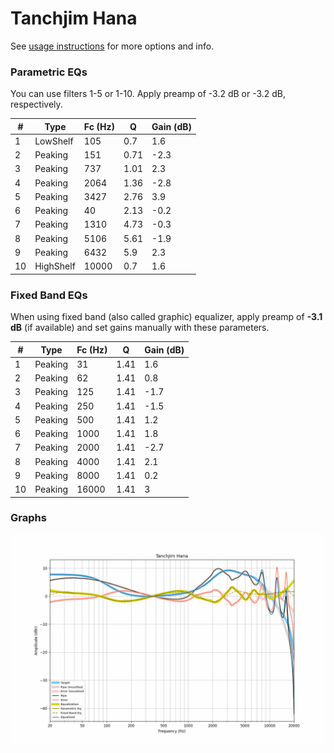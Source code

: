 # Tanchjim Hana
See [usage instructions](https://github.com/jaakkopasanen/AutoEq#usage) for more options and info.

### Parametric EQs
You can use filters 1-5 or 1-10. Apply preamp of -3.2 dB or -3.2 dB, respectively.

|   # | Type      |   Fc (Hz) |    Q |   Gain (dB) |
|-----|-----------|-----------|------|-------------|
|   1 | LowShelf  |       105 | 0.7  |         1.6 |
|   2 | Peaking   |       151 | 0.71 |        -2.3 |
|   3 | Peaking   |       737 | 1.01 |         2.3 |
|   4 | Peaking   |      2064 | 1.36 |        -2.8 |
|   5 | Peaking   |      3427 | 2.76 |         3.9 |
|   6 | Peaking   |        40 | 2.13 |        -0.2 |
|   7 | Peaking   |      1310 | 4.73 |        -0.3 |
|   8 | Peaking   |      5106 | 5.61 |        -1.9 |
|   9 | Peaking   |      6432 | 5.9  |         2.3 |
|  10 | HighShelf |     10000 | 0.7  |         1.6 |

### Fixed Band EQs
When using fixed band (also called graphic) equalizer, apply preamp of **-3.1 dB** (if available) and set gains manually with these parameters.

|   # | Type    |   Fc (Hz) |    Q |   Gain (dB) |
|-----|---------|-----------|------|-------------|
|   1 | Peaking |        31 | 1.41 |         1.6 |
|   2 | Peaking |        62 | 1.41 |         0.8 |
|   3 | Peaking |       125 | 1.41 |        -1.7 |
|   4 | Peaking |       250 | 1.41 |        -1.5 |
|   5 | Peaking |       500 | 1.41 |         1.2 |
|   6 | Peaking |      1000 | 1.41 |         1.8 |
|   7 | Peaking |      2000 | 1.41 |        -2.7 |
|   8 | Peaking |      4000 | 1.41 |         2.1 |
|   9 | Peaking |      8000 | 1.41 |         0.2 |
|  10 | Peaking |     16000 | 1.41 |         3   |

### Graphs
![](./Tanchjim%20Hana.png)
